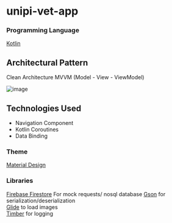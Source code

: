 # unipi-vet-app

### Programming Language 

[Kotlin](https://kotlinlang.org/)

## Architectural Pattern
Clean Architecture MVVM (Model - View - ViewModel)

![image](https://user-images.githubusercontent.com/64270931/232230210-66bc7b1f-5685-4674-a739-28843b64e6f9.png)

## Technologies Used
- Navigation Component <br/>
- Kotlin Coroutines <br/>
- Data Binding

### Theme 

[Material Design](https://material.io/)

### Libraries

[Firebase Firestore](https://firebase.google.com/products/firestore?gclid=Cj0KCQjwy5maBhDdARIsAMxrkw3C2WbNmkoCQ33ntSijJvIBF2EpReTFVALIWQg6sL0cHaDDpD-NLAwaAndTEALw_wcB&gclsrc=aw.ds) For mock requests/ nosql database
[Gson](https://github.com/google/gson) for serialization/deserialization</br>
[Glide](https://github.com/bumptech/glide) to load images <br/> 
[Timber](https://github.com/JakeWharton/timber) for logging

